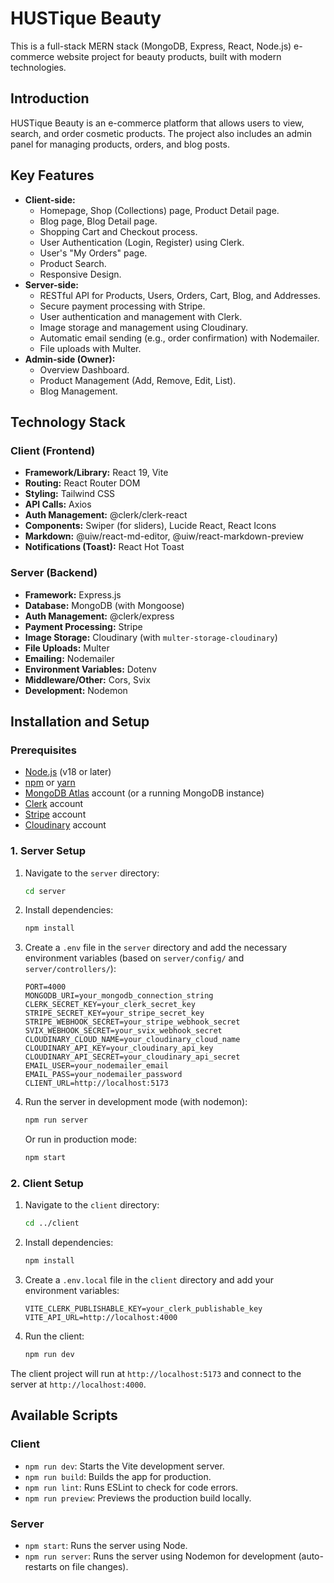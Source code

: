 # HUSTique Beauty

This is a full-stack MERN stack (MongoDB, Express, React, Node.js) e-commerce website project for beauty products, built with modern technologies.

## Introduction

HUSTique Beauty is an e-commerce platform that allows users to view, search, and order cosmetic products. The project also includes an admin panel for managing products, orders, and blog posts.

## Key Features

* **Client-side:**
    * Homepage, Shop (Collections) page, Product Detail page.
    * Blog page, Blog Detail page.
    * Shopping Cart and Checkout process.
    * User Authentication (Login, Register) using Clerk.
    * User's "My Orders" page.
    * Product Search.
    * Responsive Design.
* **Server-side:**
    * RESTful API for Products, Users, Orders, Cart, Blog, and Addresses.
    * Secure payment processing with Stripe.
    * User authentication and management with Clerk.
    * Image storage and management using Cloudinary.
    * Automatic email sending (e.g., order confirmation) with Nodemailer.
    * File uploads with Multer.
* **Admin-side (Owner):**
    * Overview Dashboard.
    * Product Management (Add, Remove, Edit, List).
    * Blog Management.

## Technology Stack

### Client (Frontend)

* **Framework/Library:** React 19, Vite
* **Routing:** React Router DOM
* **Styling:** Tailwind CSS
* **API Calls:** Axios
* **Auth Management:** @clerk/clerk-react
* **Components:** Swiper (for sliders), Lucide React, React Icons
* **Markdown:** @uiw/react-md-editor, @uiw/react-markdown-preview
* **Notifications (Toast):** React Hot Toast

### Server (Backend)

* **Framework:** Express.js
* **Database:** MongoDB (with Mongoose)
* **Auth Management:** @clerk/express
* **Payment Processing:** Stripe
* **Image Storage:** Cloudinary (with `multer-storage-cloudinary`)
* **File Uploads:** Multer
* **Emailing:** Nodemailer
* **Environment Variables:** Dotenv
* **Middleware/Other:** Cors, Svix
* **Development:** Nodemon

## Installation and Setup

### Prerequisites

* [Node.js](https://nodejs.org/) (v18 or later)
* [npm](https://www.npmjs.com/) or [yarn](https://yarnpkg.com/)
* [MongoDB Atlas](https://www.mongodb.com/cloud/atlas) account (or a running MongoDB instance)
* [Clerk](https://clerk.dev/) account
* [Stripe](https://stripe.com/) account
* [Cloudinary](https://cloudinary.com/) account

### 1. Server Setup

1.  Navigate to the `server` directory:
    ```bash
    cd server
    ```
2.  Install dependencies:
    ```bash
    npm install
    ```
3.  Create a `.env` file in the `server` directory and add the necessary environment variables (based on `server/config/` and `server/controllers/`):
    ```env
    PORT=4000
    MONGODB_URI=your_mongodb_connection_string
    CLERK_SECRET_KEY=your_clerk_secret_key
    STRIPE_SECRET_KEY=your_stripe_secret_key
    STRIPE_WEBHOOK_SECRET=your_stripe_webhook_secret
    SVIX_WEBHOOK_SECRET=your_svix_webhook_secret
    CLOUDINARY_CLOUD_NAME=your_cloudinary_cloud_name
    CLOUDINARY_API_KEY=your_cloudinary_api_key
    CLOUDINARY_API_SECRET=your_cloudinary_api_secret
    EMAIL_USER=your_nodemailer_email
    EMAIL_PASS=your_nodemailer_password
    CLIENT_URL=http://localhost:5173
    ```
4.  Run the server in development mode (with nodemon):
    ```bash
    npm run server
    ```
    Or run in production mode:
    ```bash
    npm start
    ```

### 2. Client Setup

1.  Navigate to the `client` directory:
    ```bash
    cd ../client
    ```
2.  Install dependencies:
    ```bash
    npm install
    ```
3.  Create a `.env.local` file in the `client` directory and add your environment variables:
    ```env
    VITE_CLERK_PUBLISHABLE_KEY=your_clerk_publishable_key
    VITE_API_URL=http://localhost:4000
    ```
4.  Run the client:
    ```bash
    npm run dev
    ```

The client project will run at `http://localhost:5173` and connect to the server at `http://localhost:4000`.

## Available Scripts

### Client

* `npm run dev`: Starts the Vite development server.
* `npm run build`: Builds the app for production.
* `npm run lint`: Runs ESLint to check for code errors.
* `npm run preview`: Previews the production build locally.

### Server

* `npm start`: Runs the server using Node.
* `npm run server`: Runs the server using Nodemon for development (auto-restarts on file changes).
